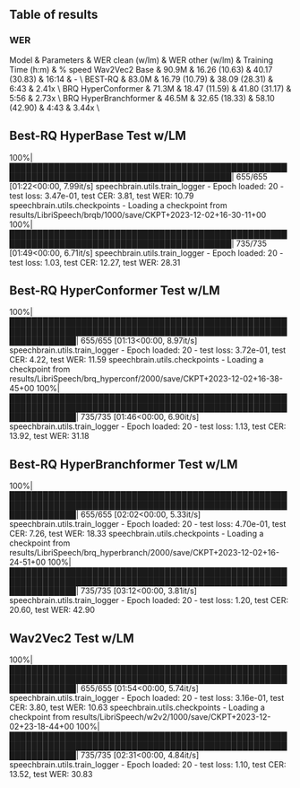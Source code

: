 




## Table of results

### WER
Model & Parameters & WER clean (w/lm)  & WER other (w/lm) & Training Time (h:m) & \% speed 
Wav2Vec2 Base & 90.9M & 16.26 (10.63) & 40.17 (30.83) & 16:14 & - \\
BEST-RQ       & 83.0M & 16.79 (10.79) & 38.09 (28.31) &  6:43 & 2.41x \\
BRQ HyperConformer & 71.3M & 18.47 (11.59) & 41.80 (31.17) & 5:56  & 2.73x \\
BRQ HyperBranchformer & 46.5M & 32.65 (18.33) & 58.10 (42.90) & 4:43  & 3.44x \\ 


## Best-RQ HyperBase Test w/LM
100%|██████████████████████████████████████████████████████████████████████████████████████████| 655/655 [01:22<00:00,  7.99it/s]
speechbrain.utils.train_logger - Epoch loaded: 20 - test loss: 3.47e-01, test CER: 3.81, test WER: 10.79
speechbrain.utils.checkpoints - Loading a checkpoint from results/LibriSpeech/brqb/1000/save/CKPT+2023-12-02+16-30-11+00
100%|██████████████████████████████████████████████████████████████████████████████████████████| 735/735 [01:49<00:00,  6.71it/s]
speechbrain.utils.train_logger - Epoch loaded: 20 - test loss: 1.03, test CER: 12.27, test WER: 28.31

## Best-RQ HyperConformer Test w/LM
100%|████████████████████████████████████████████████████████████████████████████████████████████████████████████████| 655/655 [01:13<00:00,  8.97it/s]
speechbrain.utils.train_logger - Epoch loaded: 20 - test loss: 3.72e-01, test CER: 4.22, test WER: 11.59
speechbrain.utils.checkpoints - Loading a checkpoint from results/LibriSpeech/brq_hyperconf/2000/save/CKPT+2023-12-02+16-38-45+00
100%|████████████████████████████████████████████████████████████████████████████████████████████████████████████████| 735/735 [01:46<00:00,  6.90it/s]
speechbrain.utils.train_logger - Epoch loaded: 20 - test loss: 1.13, test CER: 13.92, test WER: 31.18

## Best-RQ HyperBranchformer Test w/LM
100%|████████████████████████████████████████████████████████████████████████████████████████████████████████████████| 655/655 [02:02<00:00,  5.33it/s]
speechbrain.utils.train_logger - Epoch loaded: 20 - test loss: 4.70e-01, test CER: 7.26, test WER: 18.33
speechbrain.utils.checkpoints - Loading a checkpoint from results/LibriSpeech/brq_hyperbranch/2000/save/CKPT+2023-12-02+16-24-51+00
100%|████████████████████████████████████████████████████████████████████████████████████████████████████████████████| 735/735 [03:12<00:00,  3.81it/s]
speechbrain.utils.train_logger - Epoch loaded: 20 - test loss: 1.20, test CER: 20.60, test WER: 42.90

## Wav2Vec2 Test w/LM
100%|████████████████████████████████████████████████████████████████████████████████████████████████████████████████| 655/655 [01:54<00:00,  5.74it/s]
speechbrain.utils.train_logger - Epoch loaded: 20 - test loss: 3.16e-01, test CER: 3.80, test WER: 10.63
speechbrain.utils.checkpoints - Loading a checkpoint from results/LibriSpeech/w2v2/1000/save/CKPT+2023-12-02+23-18-44+00
100%|████████████████████████████████████████████████████████████████████████████████████████████████████████████████| 735/735 [02:31<00:00,  4.84it/s]
speechbrain.utils.train_logger - Epoch loaded: 20 - test loss: 1.10, test CER: 13.52, test WER: 30.83
